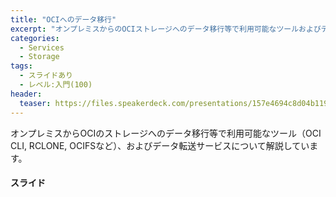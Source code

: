 ```yaml
---
title: "OCIへのデータ移行"
excerpt: "オンプレミスからのOCIストレージへのデータ移行等で利用可能なツールおよびデータ転送サービスについて解説しています。"
categories:
  - Services
  - Storage
tags:
  - スライドあり
  - レベル:入門(100)
header:
  teaser: https://files.speakerdeck.com/presentations/157e4694c8d04b11922b5f15cc88fcb4/slide_0.jpg
---
```


オンプレミスからOCIのストレージへのデータ移行等で利用可能なツール（OCI CLI, RCLONE, OCIFSなど）、およびデータ転送サービスについて解説しています。



#### スライド

<div style="max-width:768px">

<!-- Speakerdeckから Embeded リンクを取得して貼り付け (ここから) -->
<script async class="speakerdeck-embed" data-id="157e4694c8d04b11922b5f15cc88fcb4" data-ratio="1.77777777777778" src="//speakerdeck.com/assets/embed.js"></script>
<!-- Speakerdeckから Embeded リンクを取得して貼り付け (ここまで) -->

</div>
